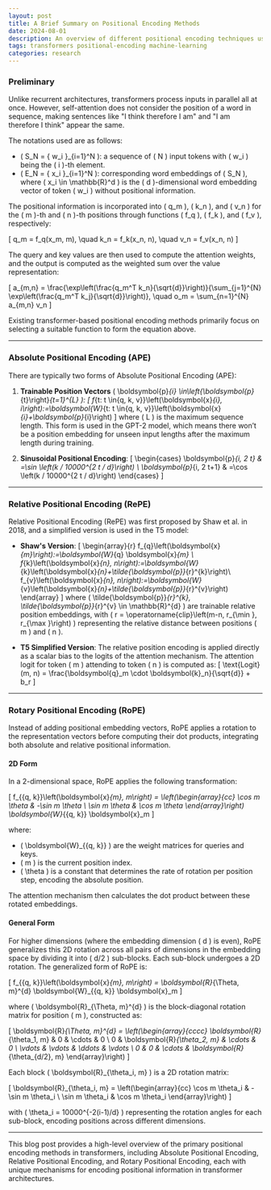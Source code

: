 ```yaml
---
layout: post
title: A Brief Summary on Positional Encoding Methods
date: 2024-08-01
description: An overview of different positional encoding techniques used in transformers.
tags: transformers positional-encoding machine-learning
categories: research
---
```


### Preliminary

Unlike recurrent architectures, transformers process inputs in parallel all at once. However, self-attention does not consider the position of a word in sequence, making sentences like "I think therefore I am" and "I am therefore I think" appear the same.

The notations used are as follows:

- \( S_N = \{ w_i \}_{i=1}^N \): a sequence of \( N \) input tokens with \( w_i \) being the \( i \)-th element.
- \( E_N = \{ x_i \}_{i=1}^N \): corresponding word embeddings of \( S_N \), where \( x_i \in \mathbb{R}^d \) is the \( d \)-dimensional word embedding vector of token \( w_i \) without positional information.

The positional information is incorporated into \( q_m \), \( k_n \), and \( v_n \) for the \( m \)-th and \( n \)-th positions through functions \( f_q \), \( f_k \), and \( f_v \), respectively:

\[
q_m = f_q(x_m, m), \quad k_n = f_k(x_n, n), \quad v_n = f_v(x_n, n)
\]

The query and key values are then used to compute the attention weights, and the output is computed as the weighted sum over the value representation:

\[
a_{m,n} = \frac{\exp\left(\frac{q_m^T k_n}{\sqrt{d}}\right)}{\sum_{j=1}^{N} \exp\left(\frac{q_m^T k_j}{\sqrt{d}}\right)}, \quad o_m = \sum_{n=1}^{N} a_{m,n} v_n
\]

Existing transformer-based positional encoding methods primarily focus on selecting a suitable function to form the equation above.

---

### Absolute Positional Encoding (APE)

There are typically two forms of Absolute Positional Encoding (APE):

1. **Trainable Position Vectors** \( \boldsymbol{p}_{i} \in\left\{\boldsymbol{p}_{t}\right\}_{t=1}^{L} \):
    \[
    f_{t: t \in\{q, k, v\}}\left(\boldsymbol{x}_{i}, i\right):=\boldsymbol{W}_{t: t \in\{q, k, v\}}\left(\boldsymbol{x}_{i}+\boldsymbol{p}_{i}\right) 
    \]
   where \( L \) is the maximum sequence length. This form is used in the GPT-2 model, which means there won’t be a position embedding for unseen input lengths after the maximum length during training.

2. **Sinusoidal Positional Encoding**:
    \[
    \begin{cases} 
    \boldsymbol{p}_{i, 2 t} & =\sin \left(k / 10000^{2 t / d}\right) \\
    \boldsymbol{p}_{i, 2 t+1} & =\cos \left(k / 10000^{2 t / d}\right) 
    \end{cases}
    \]

---

### Relative Positional Encoding (RePE)

Relative Positional Encoding (RePE) was first proposed by Shaw et al. in 2018, and a simplified version is used in the T5 model:

- **Shaw's Version**:
    \[
    \begin{array}{r}
    f_{q}\left(\boldsymbol{x}_{m}\right):=\boldsymbol{W}_{q} \boldsymbol{x}_{m} \\
    f_{k}\left(\boldsymbol{x}_{n}, n\right):=\boldsymbol{W}_{k}\left(\boldsymbol{x}_{n}+\tilde{\boldsymbol{p}}_{r}^{k}\right)\\
    f_{v}\left(\boldsymbol{x}_{n}, n\right):=\boldsymbol{W}_{v}\left(\boldsymbol{x}_{n}+\tilde{\boldsymbol{p}}_{r}^{v}\right)
    \end{array}
    \]
   where \( \tilde{\boldsymbol{p}}_{r}^{k}, \tilde{\boldsymbol{p}}_{r}^{v} \in \mathbb{R}^{d} \) are trainable relative position embeddings, with \( r = \operatorname{clip}\left(m-n, r_{\min }, r_{\max }\right) \) representing the relative distance between positions \( m \) and \( n \).

- **T5 Simplified Version**: 
    The relative position encoding is applied directly as a scalar bias to the logits of the attention mechanism. The attention logit for token \( m \) attending to token \( n \) is computed as:
    \[
    \text{Logit}(m, n) = \frac{\boldsymbol{q}_m \cdot \boldsymbol{k}_n}{\sqrt{d}} + b_r
    \]

---

### Rotary Positional Encoding (RoPE)

Instead of adding positional embedding vectors, RoPE applies a rotation to the representation vectors before computing their dot products, integrating both absolute and relative positional information.

#### 2D Form

In a 2-dimensional space, RoPE applies the following transformation:

\[
f_{\{q, k\}}\left(\boldsymbol{x}_{m}, m\right) = \left(\begin{array}{cc}
\cos m \theta & -\sin m \theta \\
\sin m \theta & \cos m \theta
\end{array}\right) \boldsymbol{W}_{\{q, k\}} \boldsymbol{x}_m
\]

where:
- \( \boldsymbol{W}_{\{q, k\}} \) are the weight matrices for queries and keys.
- \( m \) is the current position index.
- \( \theta \) is a constant that determines the rate of rotation per position step, encoding the absolute position.

The attention mechanism then calculates the dot product between these rotated embeddings.

#### General Form

For higher dimensions (where the embedding dimension \( d \) is even), RoPE generalizes this 2D rotation across all pairs of dimensions in the embedding space by dividing it into \( d/2 \) sub-blocks. Each sub-block undergoes a 2D rotation. The generalized form of RoPE is:

\[
f_{\{q, k\}}\left(\boldsymbol{x}_{m}, m\right) = \boldsymbol{R}_{\Theta, m}^{d} \boldsymbol{W}_{\{q, k\}} \boldsymbol{x}_m
\]

where \( \boldsymbol{R}_{\Theta, m}^{d} \) is the block-diagonal rotation matrix for position \( m \), constructed as:

\[
\boldsymbol{R}_{\Theta, m}^{d} = \left(\begin{array}{cccc}
\boldsymbol{R}_{\theta_1, m} & 0 & \cdots & 0 \\
0 & \boldsymbol{R}_{\theta_2, m} & \cdots & 0 \\
\vdots & \vdots & \ddots & \vdots \\
0 & 0 & \cdots & \boldsymbol{R}_{\theta_{d/2}, m}
\end{array}\right)
\]

Each block \( \boldsymbol{R}_{\theta_i, m} \) is a 2D rotation matrix:

\[
\boldsymbol{R}_{\theta_i, m} = \left(\begin{array}{cc}
\cos m \theta_i & -\sin m \theta_i \\
\sin m \theta_i & \cos m \theta_i
\end{array}\right)
\]

with \( \theta_i = 10000^{-2(i-1)/d} \) representing the rotation angles for each sub-block, encoding positions across different dimensions.

---

This blog post provides a high-level overview of the primary positional encoding methods in transformers, including Absolute Positional Encoding, Relative Positional Encoding, and Rotary Positional Encoding, each with unique mechanisms for encoding positional information in transformer architectures.
